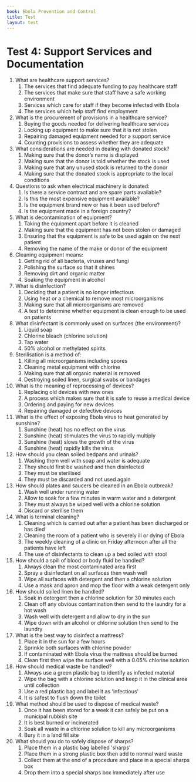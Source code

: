 ```yaml
---
book: Ebola Prevention and Control
title: Test
layout: test
---
```


# Test 4: Support Services and Documentation

1.	What are healthcare support services?
	1.	The services that find adequate funding to pay healthcare staff
	1.	The services that make sure that staff have a safe working environment
	1.	Services which care for staff if they become infected with Ebola
	1.	The services which help staff find employment
2.	What is the procurement of provisions in a healthcare service?
	1.	Buying the goods needed for delivering healthcare services
	1.	Locking up equipment to make sure that it is not stolen
	1.	Repairing damaged equipment needed for a support service
	1.	Counting provisions to assess whether they are adequate
3.	What considerations are needed in dealing with donated stock?
	1.	Making sure that the donor’s name is displayed
	1.	Making sure that the donor is told whether the stock is used
	1.	Making sure that any unused stock is returned to the donor
	1.	Making sure that the donated stock is appropriate to the local conditions
4.	Questions to ask when electrical machinery is donated:
	1.	Is there a service contract and are spare parts available?
	1.	Is this the most expensive equipment available?
	1.	Is the equipment brand new or has it been used before?
	1.	Is the equipment made in a foreign country?
5.	What is decontamination of equipment?
	1.	Taking the equipment apart before it is cleaned
	1.	Making sure that the equipment has not been stolen or damaged
	1.	Ensuring that the equipment is safe to be used again on the next patient
	1.	Removing the name of the make or donor of the equipment
6.	Cleaning equipment means:
	1.	Getting rid of all bacteria, viruses and fungi
	1.	Polishing the surface so that it shines
	1.	Removing dirt and organic matter
	1.	Soaking the equipment in alcohol
7.	What is disinfection?
	1.	Deciding that a patient is no longer infectious
	1.	Using heat or a chemical to remove most microorganisms
	1.	Making sure that all microorganisms are removed
	1.	A test to determine whether equipment is clean enough to be used on patients
8.	What disinfectant is commonly used on surfaces (the environment)?
	1.	Liquid soap
	1.	Chlorine bleach (chlorine solution)
	1.	Tap water
	1.	50% alcohol or methylated spirits
9.	Sterilisation is a method of:
	1.	Killing all microorganisms including spores
	1.	Cleaning metal equipment with chlorine
	1.	Making sure that all organic material is removed
	1.	Destroying soiled linen, surgical swabs or bandages
10.	What is the meaning of reprocessing of devices?
	1.	Replacing old devices with new ones
	1.	A process which makes sure that it is safe to reuse a medical device
	1.	Ordering and paying for new devices
	1.	Repairing damaged or defective devices
11.	What is the effect of exposing Ebola virus to heat generated by sunshine?
	1.	Sunshine (heat) has no effect on the virus
	1.	Sunshine (heat) stimulates the virus to rapidly multiply
	1.	Sunshine (heat) slows the growth of the virus
	1.	Sunshine (heat) rapidly kills the virus
12.	How should you clean soiled bedpans and urinals?
	1.	Washing them well with soap and water is adequate
	1.	They should first be washed and then disinfected
	1.	They must be sterilised
	1.	They must be discarded and not used again
13.	How should plates and saucers be cleaned in an Ebola outbreak?
	1.	Wash well under running water
	1.	Allow to soak for a few minutes in warm water and a detergent
	1.	They must always be wiped well with a chlorine solution
	1.	Discard or sterilise them
14.	What is terminal cleaning?
	1.	Cleaning which is carried out after a patient has been discharged or has died
	1.	Cleaning the room of a patient who is severely ill or dying of Ebola
	1.	The weekly cleaning of a clinic on Friday afternoon after all the patients have left
	1.	The use of disinfectants to clean up a bed soiled with stool
15.	How should a spill of blood or body fluid be handled?
	1.	Always clean the most contaminated area first
	1.	Spray a disinfectant on all surfaces then wash well
	1.	Wipe all surfaces with detergent and then a chlorine solution
	1.	Use a mask and apron and mop the floor with a weak detergent only
16.	How should soiled linen be handled?
	1.	Soak in detergent then a chlorine solution for 30 minutes each
	1.	Clean off any obvious contamination then send to the laundry for a hot wash
	1.	Wash well with detergent and allow to dry in the sun
	1.	Wipe down with an alcohol or chlorine solution then send to the laundry
17.	What is the best way to disinfect a mattress?
	1.	Place it in the sun for a few hours
	1.	Sprinkle both surfaces with chlorine powder
	1.	If contaminated with Ebola virus the mattress should be burned
	1.	Clean first then wipe the surface well with a 0.05% chlorine solution
18.	How should medical waste be handled?
	1.	Always use a green plastic bag to identify as infected material
	1.	Wipe the bag with a chlorine solution and keep it in the clinical area until collection
	1.	Use a red plastic bag and label it as 'infectious'
	1.	It is safest to flush down the toilet
19.	What method should be used to dispose of medical waste?
	1.	Once it has been stored for a week it can safely be put on a municipal rubbish site
	1.	It is best burned or incinerated
	1.	Soak all waste in a chlorine solution to kill any microorganisms
	1.	Bury it in a land fill site
20.	What should you do to safely dispose of sharps?
	1.	Place them in a plastic bag labelled 'sharps'
	1.	Place them in a strong plastic box then add to normal ward waste
	1.	Collect them at the end of a procedure and place in a special sharps box
	1.	Drop them into a special sharps box immediately after use